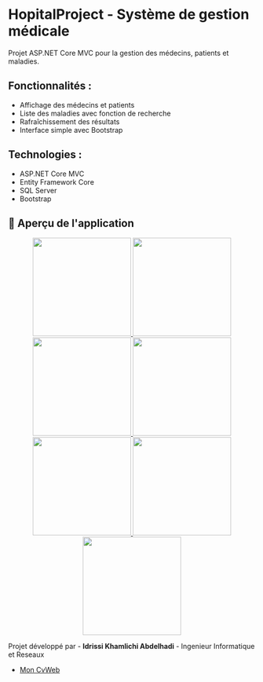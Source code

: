 # HopitalProject - Système de gestion médicale

Projet ASP.NET Core MVC pour la gestion des médecins, patients et maladies.

## Fonctionnalités :
- Affichage des médecins et patients
- Liste des maladies avec fonction de recherche
- Rafraîchissement des résultats
- Interface simple avec Bootstrap

## Technologies :
- ASP.NET Core MVC
- Entity Framework Core
- SQL Server
- Bootstrap

  
## 📸 Aperçu de l'application

<p align="center">
  <a href="https://github.com/user-attachments/assets/718add8e-0bd4-47b5-bf62-791ffa638644">
    <img src="https://github.com/user-attachments/assets/718add8e-0bd4-47b5-bf62-791ffa638644" width="200" />
  </a>
  <a href="https://github.com/user-attachments/assets/b241fd94-8195-4529-80f0-4a555a1cea1d">
    <img src="https://github.com/user-attachments/assets/b241fd94-8195-4529-80f0-4a555a1cea1d" width="200" />
  </a>
  <a href="https://github.com/user-attachments/assets/6454ce36-6c84-418b-8f89-db8682de222e">
    <img src="https://github.com/user-attachments/assets/6454ce36-6c84-418b-8f89-db8682de222e" width="200" />
  </a>
  <a href="https://github.com/user-attachments/assets/73c3dd94-79c5-464b-a147-946513ebf2a4">
    <img src="https://github.com/user-attachments/assets/73c3dd94-79c5-464b-a147-946513ebf2a4" width="200" />
  </a>
  <a href="https://github.com/user-attachments/assets/82d206ff-ee12-49ff-ba40-9c04e92adfac">
    <img src="https://github.com/user-attachments/assets/82d206ff-ee12-49ff-ba40-9c04e92adfac" width="200" />
  </a>
  <a href="https://github.com/user-attachments/assets/07e64f43-734c-42c7-a064-dd54460bd3f0">
    <img src="https://github.com/user-attachments/assets/07e64f43-734c-42c7-a064-dd54460bd3f0" width="200" />
  </a>
  <a href="https://github.com/user-attachments/assets/2356499c-8e21-42ed-b1bb-5c3665075ffb">
    <img src="https://github.com/user-attachments/assets/2356499c-8e21-42ed-b1bb-5c3665075ffb" width="200" />
  </a>
</p>




Projet développé par - **Idrissi Khamlichi Abdelhadi** - Ingenieur Informatique et Reseaux
-   [Mon CvWeb](https://ik-abdou.vercel.app/)

